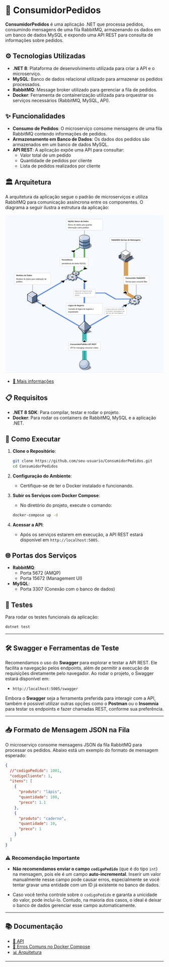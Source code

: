 # 🛒 **ConsumidorPedidos**

**ConsumidorPedidos** é uma aplicação .NET que processa pedidos, consumindo mensagens de uma fila RabbitMQ, armazenando os dados em um banco de dados MySQL e expondo uma API REST para consulta de informações sobre pedidos.

## ⚙️ **Tecnologias Utilizadas**

- **.NET 8**: Plataforma de desenvolvimento utilizada para criar a API e o microserviço.
- **MySQL**: Banco de dados relacional utilizado para armazenar os pedidos processados.
- **RabbitMQ**: Message broker utilizado para gerenciar a fila de pedidos.
- **Docker**: Ferramenta de containerização utilizada para orquestrar os serviços necessários (RabbitMQ, MySQL, API).

## ✨ **Funcionalidades**

- **Consumo de Pedidos**: O microserviço consome mensagens de uma fila RabbitMQ contendo informações de pedidos.
- **Armazenamento em Banco de Dados**: Os dados dos pedidos são armazenados em um banco de dados MySQL.
- **API REST**: A aplicação expõe uma API para consultar:
  - Valor total de um pedido
  - Quantidade de pedidos por cliente
  - Lista de pedidos realizados por cliente

## 🏛️ **Arquitetura**

A arquitetura da aplicação segue o padrão de microserviços e utiliza RabbitMQ para comunicação assíncrona entre os componentes. O diagrama a seguir ilustra a estrutura da aplicação:

![Diagrama de Arquitetura](./docs/arq/isoflow.png)
- [📂 Mais informações](./docs/arq/arq.md)

## 📋 **Requisitos**

- **.NET 8 SDK**: Para compilar, testar e rodar o projeto.
- **Docker**: Para rodar os containers de RabbitMQ, MySQL e a aplicação .NET.

## 🚀 **Como Executar**

1. **Clone o Repositório**:
   ```bash
   git clone https://github.com/seu-usuario/ConsumidorPedidos.git
   cd ConsumidorPedidos
   ```

2. **Configuração do Ambiente**:
   - Certifique-se de ter o Docker instalado e funcionando.

3. **Subir os Serviços com Docker Compose**:
   - No diretório do projeto, execute o comando:
   ```bash
   docker-compose up -d
   ```

4. **Acessar a API**:
   - Após os serviços estarem em execução, a API REST estará disponível em `http://localhost:5005`.

## 🌐 **Portas dos Serviços**

- **RabbitMQ**: 
  - Porta 5672 (AMQP)
  - Porta 15672 (Management UI)
- **MySQL**:
  - Porta 3307 (Conexão com o banco de dados)

## 🧪 **Testes**

Para rodar os testes funcionais da aplicação:

```bash
dotnet test
```

---

## 🛠️ **Swagger e Ferramentas de Teste**

Recomendamos o uso do **Swagger** para explorar e testar a API REST. Ele facilita a navegação pelos endpoints, além de permitir a execução de requisições diretamente pelo navegador. Ao rodar o projeto, o Swagger estará disponível em:

- `http://localhost:5005/swagger`

Embora o **Swagger** seja a ferramenta preferida para interagir com a API, também é possível utilizar outras opções como o **Postman** ou o **Insomnia** para testar os endpoints e fazer chamadas REST, conforme sua preferência.

---

## 📥 **Formato de Mensagem JSON na Fila**

O microserviço consome mensagens JSON da fila RabbitMQ para processar os pedidos. Abaixo está um exemplo do formato de mensagem esperado:

```json
{
  //"codigoPedido": 1001,
  "codigoCliente": 1,
  "itens": [
    {
      "produto": "lápis",
      "quantidade": 100,
      "preco": 1.1
    },
    {
      "produto": "caderno",
      "quantidade": 10,
      "preco": 1
    }
  ]
}
```

### ⚠️ **Recomendação Importante**

- **Não recomendamos enviar o campo `codigoPedido`** (que é do tipo `int`) na mensagem, pois ele é um campo **auto-incremental**. Inserir um valor manualmente nesse campo pode causar erros, especialmente se você tentar gravar uma entidade com um ID já existente no banco de dados.
  
- Caso você tenha controle sobre o `codigoPedido` e garanta a unicidade do valor, pode incluí-lo. Contudo, na maioria dos casos, o ideal é deixar o banco de dados gerenciar esse campo automaticamente.

---

## 📚 **Documentação**

- [📄 API](./docs/API.md)
- [🐳 Erros Comuns no Docker Compose](./docs/erros-comuns/docker-compose.md)
- [📊 Arquitetura](./docs/arq/arq.md)

---
